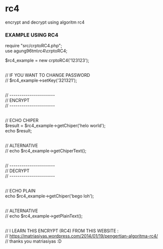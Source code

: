 # rc4
encrypt and decrypt using algoritm rc4



<h3>EXAMPLE USING RC4</h3>

require "src/crptoRC4.php";<br />
use agung96tm\rc4\crptoRC4;<br />

$rc4_example = new crptoRC4('123123');<br />
<br />

// IF YOU WANT TO CHANGE PASSWORD<br />
// $rc4_example->setKey('321321');<br />
<br />

// -----------------------<br />
	// ENCRYPT<br />
// -----------------------<br />
<br />

// ECHO CHIPER<br />
$result = $rc4_example->getChiper('helo world');<br />
echo $result;<br />
<br />

// ALTERNATIVE<br />
// echo $rc4_example->getChiperText();<br />
<br />

// -----------------------<br />
	// DECRYPT<br />
// -----------------------<br />
<br />

// ECHO PLAIN<br />
echo $rc4_example->getChiper('bego loh');<br />
<br />

// ALTERNATIVE<br />
// echo $rc4_example->getPlainText();<br />
<br />


// I LEARN THIS ENCRYPT (RC4) FROM THIS WEBSITE :<br />
// https://matriasiyas.wordpress.com/2014/01/19/pengertian-algoritma-rc4/<br />
// thanks you matriasiyas :D
